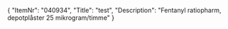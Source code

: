 {
  "ItemNr": "040934",
  "Title": "test",
  "Description": "Fentanyl ratiopharm, depotplåster 25 mikrogram/timme"
}